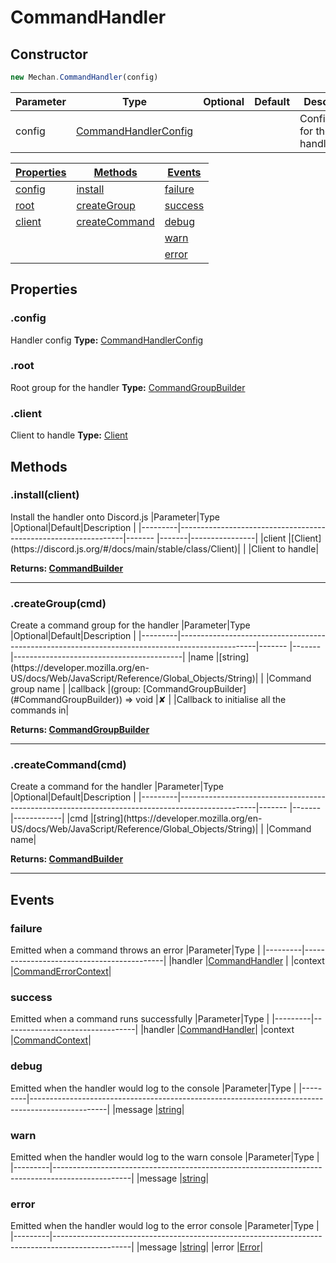 # CommandHandler

## Constructor
```js
new Mechan.CommandHandler(config)
```
|Parameter | Type                                        | Optional | Default| Description                  |
|----------|---------------------------------------------|----------|--------|------------------------------|
|config    |[CommandHandlerConfig](#CommandHandlerConfig)|          |        | Configuration for the handler|

|[Properties](#CommandHandler?scrollTo=properties)|[Methods](#CommandHandler?scrollTo=methods)            |[Events](#CommandHandler?scrollTo=events)  |
|-------------------------------------------------|-------------------------------------------------------|-------------------------------------------|
|[config](#CommandHandler?scrollTo=config)        |[install](#CommandHandler?scrollTo=install)            |[failure](#CommandHandler?scrollTo=failure)|
|[root](#CommandHandler?scrollTo=fullname)        |[createGroup](#CommandHandler?scrollTo=createGroup)    |[success](#CommandHandler?scrollTo=success)|
|[client](#CommandHandler?scrollTo=handler)       |[createCommand](#CommandHandler?scrollTo=createCommand)|[debug](#CommandHandler?scrollTo=debug)    |
|                                                 |                                                       |[warn](#CommandHandler?scrollTo=warn)      |
|                                                 |                                                       |[error](#CommandHandler?scrollTo=error)    |

## Properties
### .config
Handler config
**Type:** [CommandHandlerConfig](#CommandHandlerConfig)

### .root
Root group for the handler
**Type:** [CommandGroupBuilder](#CommandGroupBuilder)

### .client
Client to handle
**Type:** [Client](https://discord.js.org/#/docs/main/stable/class/Client)


## Methods
<h3 id="install"> .install(client)</h3>
Install the handler onto Discord.js
|Parameter|Type                                                            |Optional|Default|Description     |
|---------|----------------------------------------------------------------|------- |-------|----------------|
|client   |[Client](https://discord.js.org/#/docs/main/stable/class/Client)|        |       |Client to handle|

**Returns: [CommandBuilder](#CommandBuilder)**

<hr>

<h3 id="createGroup"> .createGroup(cmd)</h3>
Create a command group for the handler
|Parameter|Type                                                                                             |Optional|Default|Description                               |
|---------|-------------------------------------------------------------------------------------------------|------- |-------|------------------------------------------|
|name     |[string](https://developer.mozilla.org/en-US/docs/Web/JavaScript/Reference/Global_Objects/String)|        |       |Command group name                        |
|callback |(group: [CommandGroupBuilder](#CommandGroupBuilder)) => void                                     |✘       |       |Callback to initialise all the commands in|

**Returns: [CommandGroupBuilder](#CommandGroupBuilder)**

<hr>

<h3 id="createCommand"> .createCommand(cmd)</h3>
Create a command for the handler
|Parameter|Type                                                                                             |Optional|Default|Description |
|---------|-------------------------------------------------------------------------------------------------|------- |-------|------------|
|cmd      |[string](https://developer.mozilla.org/en-US/docs/Web/JavaScript/Reference/Global_Objects/String)|        |       |Command name|

**Returns: [CommandBuilder](#CommandBuilder)**

<hr>


## Events
### failure
Emitted when a command throws an error
|Parameter|Type                                       |
|---------|-------------------------------------------|
|handler  |[CommandHandler](#CommandHandler)          |
|context  |[CommandErrorContext](#CommandErrorContext)|

### success
Emitted when a command runs successfully
|Parameter|Type                             |
|---------|---------------------------------|
|handler  |[CommandHandler](#CommandHandler)|
|context  |[CommandContext](#CommandContext)|

### debug
Emitted when the handler would log to the console
|Parameter|Type                                                                                             |
|---------|-------------------------------------------------------------------------------------------------|
|message  |[string](https://developer.mozilla.org/en-US/docs/Web/JavaScript/Reference/Global_Objects/String)|

### warn
Emitted when the handler would log to the warn console
|Parameter|Type                                                                                             |
|---------|-------------------------------------------------------------------------------------------------|
|message  |[string](https://developer.mozilla.org/en-US/docs/Web/JavaScript/Reference/Global_Objects/String)|

### error
Emitted when the handler would log to the error console
|Parameter|Type                                                                                             |
|---------|-------------------------------------------------------------------------------------------------|
|message  |[string](https://developer.mozilla.org/en-US/docs/Web/JavaScript/Reference/Global_Objects/String)|
|error    |[Error](https://developer.mozilla.org/en-US/docs/Web/JavaScript/Reference/Global_Objects/Error)|
